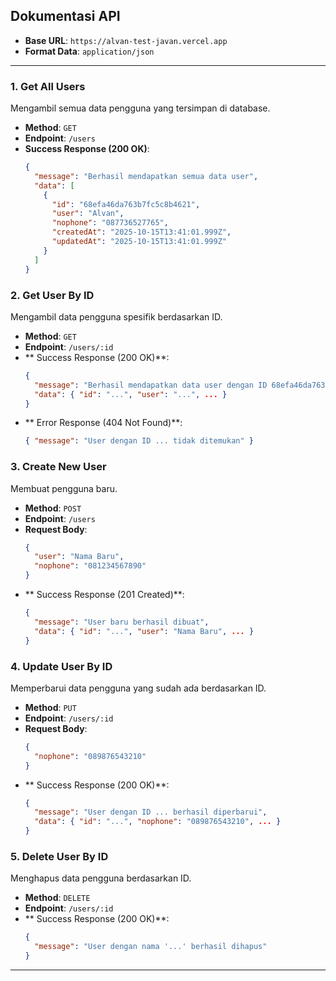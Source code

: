 ## Dokumentasi API

- **Base URL**: `https://alvan-test-javan.vercel.app`
- **Format Data**: `application/json`

---

### **1. Get All Users**

Mengambil semua data pengguna yang tersimpan di database.

- **Method**: `GET`
- **Endpoint**: `/users`
- **Success Response (200 OK)**:
  ```json
  {
    "message": "Berhasil mendapatkan semua data user",
    "data": [
      {
        "id": "68efa46da763b7fc5c8b4621",
        "user": "Alvan",
        "nophone": "087736527765",
        "createdAt": "2025-10-15T13:41:01.999Z",
        "updatedAt": "2025-10-15T13:41:01.999Z"
      }
    ]
  }
  ```

### **2. Get User By ID**

Mengambil data pengguna spesifik berdasarkan ID.

- **Method**: `GET`
- **Endpoint**: `/users/:id`
- ** Success Response (200 OK)**:
  ```json
  {
    "message": "Berhasil mendapatkan data user dengan ID 68efa46da763b7fc5c8b4621",
    "data": { "id": "...", "user": "...", ... }
  }
  ```
- ** Error Response (404 Not Found)**:
  ```json
  { "message": "User dengan ID ... tidak ditemukan" }
  ```

### **3. Create New User**

Membuat pengguna baru.

- **Method**: `POST`
- **Endpoint**: `/users`
- **Request Body**:
  ```json
  {
    "user": "Nama Baru",
    "nophone": "081234567890"
  }
  ```
- ** Success Response (201 Created)**:
  ```json
  {
    "message": "User baru berhasil dibuat",
    "data": { "id": "...", "user": "Nama Baru", ... }
  }
  ```

### **4. Update User By ID**

Memperbarui data pengguna yang sudah ada berdasarkan ID.

- **Method**: `PUT`
- **Endpoint**: `/users/:id`
- **Request Body**:
  ```json
  {
    "nophone": "089876543210"
  }
  ```
- ** Success Response (200 OK)**:
  ```json
  {
    "message": "User dengan ID ... berhasil diperbarui",
    "data": { "id": "...", "nophone": "089876543210", ... }
  }
  ```

### **5. Delete User By ID**

Menghapus data pengguna berdasarkan ID.

- **Method**: `DELETE`
- **Endpoint**: `/users/:id`
- ** Success Response (200 OK)**:
  ```json
  {
    "message": "User dengan nama '...' berhasil dihapus"
  }
  ```

---
